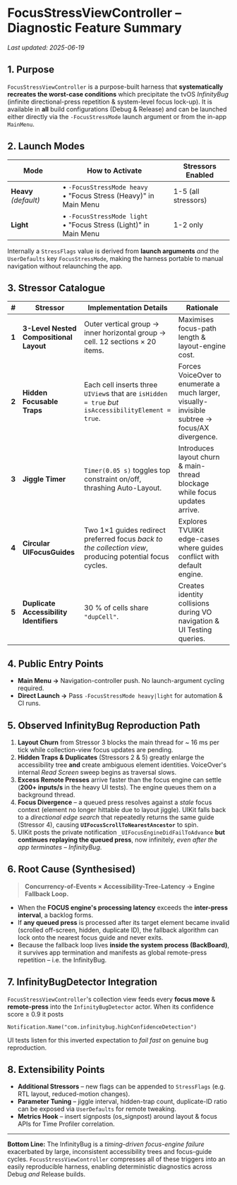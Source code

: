 # FocusStressViewController – Diagnostic Feature Summary

*Last updated: 2025-06-19*

## 1. Purpose
`FocusStressViewController` is a purpose-built harness that **systematically recreates the worst-case conditions** which precipitate the tvOS *InfinityBug* (infinite directional-press repetition & system-level focus lock-up).  It is available in **all** build configurations (Debug & Release) and can be launched either directly via the `-FocusStressMode` launch argument or from the in-app `MainMenu`.

## 2. Launch Modes
| Mode | How to Activate | Stressors Enabled |
|------|-----------------|-------------------|
| **Heavy** *(default)* | • `-FocusStressMode heavy`  <br/>• "Focus Stress (Heavy)" in Main Menu | 1-5 (all stressors) |
| **Light** | • `-FocusStressMode light`  <br/>• "Focus Stress (Light)" in Main Menu | 1-2 only |

Internally a `StressFlags` value is derived from **launch arguments** *and* the `UserDefaults` key `FocusStressMode`, making the harness portable to manual navigation without relaunching the app.

## 3. Stressor Catalogue
| # | Stressor | Implementation Details | Rationale |
|---|----------|------------------------|-----------|
| **1** | **3-Level Nested Compositional Layout** | Outer vertical group → inner horizontal group → cell. 12 sections × 20 items. | Maximises focus-path length & layout-engine cost. |
| **2** | **Hidden Focusable Traps** | Each cell inserts three `UIView`s that are `isHidden = true` *but* `isAccessibilityElement = true`. | Forces VoiceOver to enumerate a much larger, visually-invisible subtree → focus/AX divergence. |
| **3** | **Jiggle Timer** | `Timer(0.05 s)` toggles top constraint on/off, thrashing Auto-Layout. | Introduces layout churn & main-thread blockage while focus updates arrive. |
| **4** | **Circular UIFocusGuides** | Two 1×1 guides redirect preferred focus *back to the collection view*, producing potential focus cycles. | Explores TVUIKit edge-cases where guides conflict with default engine. |
| **5** | **Duplicate Accessibility Identifiers** | 30 % of cells share `"dupCell"`. | Creates identity collisions during VO navigation & UI Testing queries. |

## 4. Public Entry Points
* **Main Menu →** Navigation-controller push.  No launch-argument cycling required.
* **Direct Launch →** Pass `-FocusStressMode heavy|light` for automation & CI runs.

## 5. Observed InfinityBug Reproduction Path
1. **Layout Churn** from Stressor 3 blocks the main thread for ~ 16 ms per tick while collection-view focus updates are pending.
2. **Hidden Traps & Duplicates** (Stressors 2 & 5) greatly enlarge the accessibility tree **and** create ambiguous element identities.  VoiceOver's internal *Read Screen* sweep begins as traversal slows.
3. **Excess Remote Presses** arrive faster than the focus engine can settle (**200+ inputs/s** in the heavy UI tests).  The engine queues them on a background thread.
4. **Focus Divergence** – a queued press resolves against a *stale* focus context (element no longer hittable due to layout jiggle).  UIKit falls back to a *directional edge search* that repeatedly returns the same guide (Stressor 4), causing **`UIFocusScrollToNearestAncestor`** to spin.
5. UIKit posts the private notification `_UIFocusEngineDidFailToAdvance` **but continues replaying the queued press**, now infinitely, *even after the app terminates* – *InfinityBug*.

## 6. Root Cause (Synthesised)
> **Concurrency-of-Events × Accessibility-Tree-Latency   →  Engine Fallback Loop.**

* When the **FOCUS engine's processing latency** exceeds the **inter-press interval**, a backlog forms.
* If **any queued press** is processed after its target element became invalid (scrolled off-screen, hidden, duplicate ID), the fallback algorithm can lock onto the nearest focus guide and never exits.
* Because the fallback loop lives **inside the system process (BackBoard)**, it survives app termination and manifests as global remote-press repetition – i.e. the InfinityBug.

## 7. InfinityBugDetector Integration
`FocusStressViewController`'s collection view feeds every **focus move** & **remote-press** into the `InfinityBugDetector` actor.  When its confidence score ≥ 0.9 it posts
```
Notification.Name("com.infinitybug.highConfidenceDetection")
```
UI tests listen for this inverted expectation to *fail fast* on genuine bug reproduction.

## 8. Extensibility Points
* **Additional Stressors** – new flags can be appended to `StressFlags` (e.g. RTL layout, reduced-motion changes).
* **Parameter Tuning** – jiggle interval, hidden-trap count, duplicate-ID ratio can be exposed via `UserDefaults` for remote tweaking.
* **Metrics Hook** – insert signposts (os_signpost) around layout & focus APIs for Time Profiler correlation.

---
**Bottom Line:** The InfinityBug is a *timing-driven focus-engine failure* exacerbated by large, inconsistent accessibility trees and focus-guide cycles.  `FocusStressViewController` compresses all of these triggers into an easily reproducible harness, enabling deterministic diagnostics across Debug *and* Release builds. 